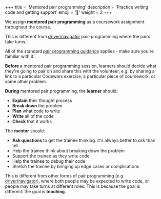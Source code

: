 +++
title = 'Mentored pair programming'
description = 'Practice writing code and getting support'
emoji = '👥'
weight = 2
+++

We assign **mentored pair programming** as a coursework assignment throughout the course.

This is different from [driver/navigator](../driver-navigator/) pair-programming where the pairs take turns.

All of the standard [pair programming guidance](../guidance) applies - make sure you're familiar with it.

**Before** a mentored pair programming session, learners should decide what they're going to pair on and share this with the volunteer, e.g. by sharing a link to a particular Codewars exercise, a particular piece of coursework, or some other problem.

**During** mentored pair programming, the **learner** should:
* **Explain** their thought process
* **Break down** the problem
* **Plan** what code to write
* **Write** all of the code
* **Check** that it works

The **mentor** should:
* **Ask questions** to get the trainee thinking. It's always better to _ask_ than tell.
* Help the trainee think about breaking down the problem
* Support the trainee as they write code
* Help the trainee to debug their code
* Stretch the trainee by bringing up edge cases or complications

This is different from other forms of pair programming (e.g. [driver/navigator](../driver-navigator/)), where both people may be expected to write code, or people may take turns at different roles. This is because the goal is different: the goal is **teaching**.
